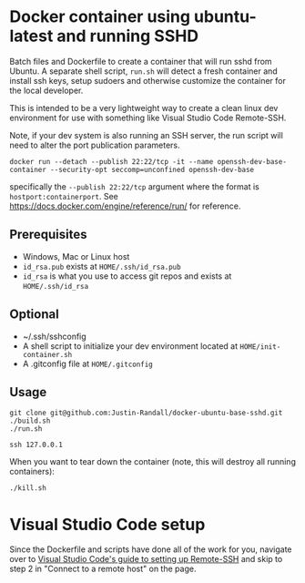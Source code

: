 # Docker container using ubuntu-latest and running SSHD

Batch files and Dockerfile to create a container that will run sshd
from Ubuntu. A separate shell script, ```run.sh``` will detect a fresh
container and install ssh keys, setup sudoers and otherwise customize
the container for the local developer.

This is intended to be a very lightweight way to create a clean linux
dev environment for use with something like Visual Studio Code
Remote-SSH.

Note, if your dev system is also running an SSH server, the run script
will need to alter the port publication parameters.

```shell
docker run --detach --publish 22:22/tcp -it --name openssh-dev-base-container --security-opt seccomp=unconfined openssh-dev-base
```

specifically the `--publish 22:22/tcp` argument where the format is
`hostport:containerport`. See
https://docs.docker.com/engine/reference/run/ for reference.

## Prerequisites

- Windows, Mac or Linux host
- `id_rsa.pub` exists at `HOME/.ssh/id_rsa.pub`
- `id_rsa` is what you use to access git repos and exists at `HOME/.ssh/id_rsa`

## Optional

- ~/.ssh/sshconfig
- A shell script to initialize your dev environment located at `HOME/init-container.sh`
- A .gitconfig file at `HOME/.gitconfig`

## Usage

```shell
git clone git@github.com:Justin-Randall/docker-ubuntu-base-sshd.git
./build.sh
./run.sh

ssh 127.0.0.1
```

When you want to tear down the container (note, this will destroy all
running containers):

```shell
./kill.sh
```

# Visual Studio Code setup
Since the Dockerfile and scripts have done all of the work for you,
navigate over to
[Visual Studio Code's guide to setting up Remote-SSH](https://code.visualstudio.com/docs/remote/ssh#_connect-to-a-remote-host )
and skip to step 2 in "Connect to a remote host" on the page.
